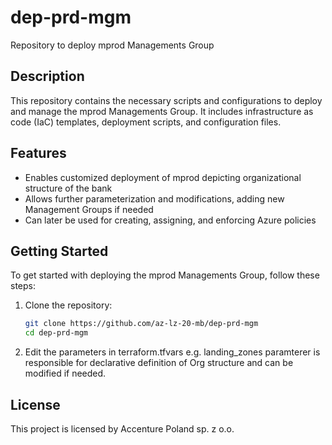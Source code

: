 # dep-prd-mgm
Repository to deploy mprod Managements Group

## Description
This repository contains the necessary scripts and configurations to deploy and manage the mprod Managements Group. It includes infrastructure as code (IaC) templates, deployment scripts, and configuration files.

## Features
- Enables customized deployment of mprod depicting organizational structure of the bank
- Allows further parameterization and modifications, adding new Management Groups if needed
- Can later be used for creating, assigning, and enforcing Azure policies

## Getting Started
To get started with deploying the mprod Managements Group, follow these steps:

1. Clone the repository:
    ```sh
    git clone https://github.com/az-lz-20-mb/dep-prd-mgm
    cd dep-prd-mgm
    ```
2. Edit the parameters in terraform.tfvars
    e.g. landing_zones paramterer is responsible for declarative definition of Org structure and can be modified if needed. 

## License
This project is licensed by Accenture Poland sp. z o.o.
